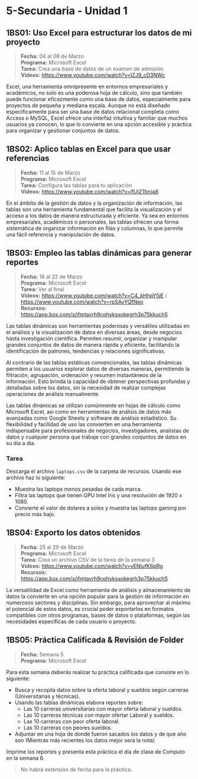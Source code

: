 # 5-Secundaria - Unidad 1

## 1BS01: Uso Excel para estructurar los datos de mi proyecto

> <i class="bi bi-calendar"></i> **Fecha:** 04 al 08 de Marzo<br><i class="bi bi-laptop"></i> **Programa:** Microsoft Excel <br><i class="bi bi-clipboard-check"></i> **Tarea:** Crea una base de datos de un examen de admisión <br><i class="bi bi-youtube txt-red"></i> **Videos:** https://www.youtube.com/watch?v=IZJ9_cD3NWc

Excel, una herramienta omnipresente en entornos empresariales y académicos, no solo es una poderosa hoja de cálculo, sino que también puede funcionar eficazmente como una base de datos, especialmente para proyectos de pequeña y mediana escala. Aunque no está diseñado específicamente para ser una base de datos relacional completa como Access o MySQL, Excel ofrece una interfaz intuitiva y familiar que muchos usuarios ya conocen, lo que lo convierte en una opción accesible y práctica para organizar y gestionar conjuntos de datos.

## 1BS02: Aplico tablas en Excel para que usar referencias

> <i class="bi bi-calendar"></i> **Fecha:** 11 al 15 de Marzo<br><i class="bi bi-laptop"></i> **Programa:** Microsoft Excel <br><i class="bi bi-clipboard-check"></i> **Tarea:** Configura las tablas para tu aplicación <br><i class="bi bi-youtube txt-red"></i> **Videos:** https://www.youtube.com/watch?v=lfUj2Ttmja8

En el ámbito de la gestión de datos y la organización de información, las tablas son una herramienta fundamental que facilita la visualización y el acceso a los datos de manera estructurada y eficiente. Ya sea en entornos empresariales, académicos o personales, las tablas ofrecen una forma sistemática de organizar información en filas y columnas, lo que permite una fácil referencia y manipulación de datos.

## 1BS03: Empleo las tablas dinámicas para generar reportes

> <i class="bi bi-calendar"></i> **Fecha:** 18 al 22 de Marzo<br><i class="bi bi-laptop"></i> **Programa:** Microsoft Excel<br><i class="bi bi-clipboard-check"></i> **Tarea:** Ver al final<br><i class="bi bi-youtube txt-red"></i> **Videos:** https://www.youtube.com/watch?v=C4_kHhpY5jE / https://www.youtube.com/watch?v=rpSAvYQfNeo<br><i class="bi bi-files"></i> **Recursos:** https://app.box.com/s/jfmtavrh9cphyksxokegrh3p75kkuch5


Las tablas dinámicas son herramientas poderosas y versátiles utilizadas en el análisis y la visualización de datos en diversas áreas, desde negocios hasta investigación científica. Permiten resumir, organizar y manipular grandes conjuntos de datos de manera rápida y eficiente, facilitando la identificación de patrones, tendencias y relaciones significativas.

Al contrario de las tablas estáticas convencionales, las tablas dinámicas permiten a los usuarios explorar datos de diversas maneras, permitiendo la filtración, agrupación, ordenación y resumen instantáneos de la información. Esto brinda la capacidad de obtener perspectivas profundas y detalladas sobre los datos, sin la necesidad de realizar complejas operaciones de análisis manualmente.

Las tablas dinámicas se utilizan comúnmente en hojas de cálculo como Microsoft Excel, así como en herramientas de análisis de datos más avanzadas como Google Sheets y software de análisis estadístico. Su flexibilidad y facilidad de uso las convierten en una herramienta indispensable para profesionales de negocios, investigadores, analistas de datos y cualquier persona que trabaje con grandes conjuntos de datos en su día a día.

### Tarea

Descarga el archivo <code>laptops.csv</code> de la carpeta de recursos. Usando ese archivo haz lo siguiente:

- Muestra las laptops menos pesadas de cada marca.
- Filtra las laptops que tienen GPU Intel Iris y una resolución de 1920 x 1080.
- Convierte el valor de dolares a soles y muestra las laptops gaming por precio más bajo.


## 1BS04: Exporto los datos obtenidos

> <i class="bi bi-calendar"></i> **Fecha:** 25 al 29 de Marzo<br><i class="bi bi-laptop"></i> **Programa:** Microsoft Excel<br><i class="bi bi-clipboard-check"></i> **Tarea:** Crea un archivo CSV de la tarea de la semana 3<br><i class="bi bi-youtube txt-red"></i> **Videos:** https://www.youtube.com/watch?v=yENIufK6pRg<br><i class="bi bi-files"></i> **Recursos:** https://app.box.com/s/jfmtavrh9cphyksxokegrh3p75kkuch5

La versatilidad de Excel como herramienta de análisis y almacenamiento de datos la convierte en una opción popular para la gestión de información en numerosos sectores y disciplinas. Sin embargo, para aprovechar al máximo el potencial de estos datos, es crucial poder exportarlos en formatos compatibles con otros programas, bases de datos o plataformas, según las necesidades específicas de cada usuario o proyecto.

<div class="currentTheme">

## 1BS05: Práctica Calificada & Revisión de Folder

> <i class="bi bi-calendar"></i> **Fecha:** Semana 5<br><i class="bi bi-laptop"></i> **Programa:** Microsoft Excel

Para esta semana deberás realizar tu práctica calificada que consiste en lo siguiente:

- Busca y recopila datos sobre la oferta laboral y sueldos según carreras (Universitarias y técnicas).
- Usando las tablas dinámicas elabora reportes sobre:
    - Las 10 carreras universitarias con mayor oferta laboral y sueldos.
    - Las 10 carreras técnicas con mayor ofertar Laboral y sueldos.
    - Las 10 carreras con peor oferta laboral.
    - Las 10 carreras con peores sueldos.
- Adjuntar en una hoja de donde fueron sacados los datos y de que año son (Mientras más recientes los datos mejor será la nota)

Imprime los reportes y presenta esta práctica el día de clase de Computo en la semana 6.

> No habrá extensión de fecha para la práctica.

</div>